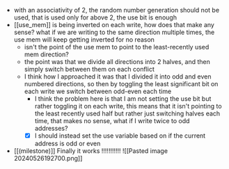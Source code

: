 - with an associativity of 2, the random number generation should not be used, that is used only for above 2, the use bit is enough
- [[use_mem]] is being inverted on each write, how does that make any sense? what if we are writing to the same direction multiple times, the use mem will keep getting inverted for no reason
	- isn't the point of the use mem to point to the least-recently used mem direction?
	- the point was that we divide all directions into 2 halves, and then simply switch between them on each conflict
	- I think how I approached it was that I divided it into odd and even numbered directions, so then by toggling the least significant bit on each write we switch between odd-even each time
		- I think the problem here is that I am not setting the use bit but rather toggling it on each write, this means that it isn't pointing to the least recently used half but rather just switching halves each time, that makes no sense, what if I write twice to odd addresses?
		- [x] I should instead set the use variable based on if the current address is odd or even
- [[(milestone)]] Finally it works !!!!!!!!!!! ![[Pasted image 20240526192700.png]]